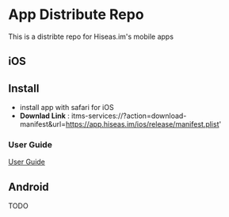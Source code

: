 # App Distribute Repo

This is a distribte repo for Hiseas.im's mobile apps

## iOS
## Install
- install app with safari for iOS
- **Downlad Link** : itms-services://?action=download-manifest&url=https://app.hiseas.im/ios/release/manifest.plist'

### User Guide
[User Guide](https://super-cadmium-91e.notion.site/LinX-alpha-for-iOS-4a1bd69dd94b46f89f21ba8ef84b44cb)

## Android
TODO
